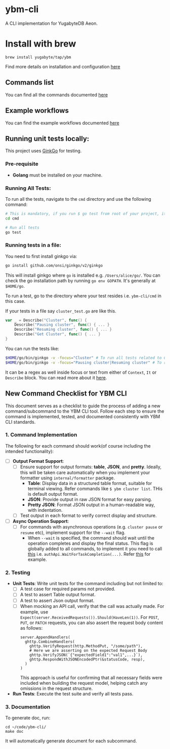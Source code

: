 # ybm-cli
A CLI implementation for YugabyteDB Aeon.

# Install with brew

`brew install yugabyte/tap/ybm`

Find more details on installation and configuration [here](https://docs.yugabyte.com/preview/yugabyte-cloud/managed-automation/managed-cli/managed-cli-overview/)

## Commands list

You can find all the commands documented [here](https://docs.yugabyte.com/preview/yugabyte-cloud/managed-automation/managed-cli/managed-cli-reference/)


## Example workflows 

You can find the example workflows documented [here](https://docs.yugabyte.com/preview/yugabyte-cloud/managed-automation/managed-cli/managed-cli-examples/)

## Running unit tests locally:
This project uses [GinkGo](https://onsi.github.io/ginkgo/) for testing.

### Pre-requisite
- **Golang** must be installed on your machine.

### Running All Tests:
To run all the tests, navigate to the `cmd` directory and use the following command:

```bash
# This is mandatory, if you run $ go test from root of your project, it will run 0 tests.
cd cmd

# Run all tests
go test
```

### Running tests in a file:
You need to first install ginkgo via:
```bash
go install github.com/onsi/ginkgo/v2/ginkgo
```

This will install ginkgo where `go` is installed e.g. `/Users/alice/go/`. You can check the go installation path by running `go env GOPATH`. It's generally at `$HOME/go`.

To run a test, go to the directory where your test resides i.e. `ybm-cli/cmd` in this case.

If your tests in a file say `cluster_test.go` are like this.
```go 
var _ = Describe("Cluster", func() {
    Describe("Pausing cluster", func() { ... }
    Describe("Resuming cluster", func() { ... }
    Describe("Get Cluster", func() { ... }
}
```

You can run the tests like:
```bash
$HOME/go/bin/ginkgo -v -focus="Cluster" # To run all tests related to Cluster.
$HOME/go/bin/ginkgo -v -focus="Pausing cluster|Resuming cluster" # To run all tests related to Pausing/Resuming cluster
```
It can be a regex as well inside focus or text from either of `Context`, `It` or `Describe` block. You can read more about it [here](https://onsi.github.io/ginkgo/#description-based-filtering).

## New Command Checklist for YBM CLI

This document serves as a checklist to guide the process of adding a new command/subcommand to the YBM CLI tool. 
Follow each step to ensure the command is implemented, tested, and documented consistently with YBM CLI standards.

### 1. Command Implementation

The following for each command should work(of course including the intended functionality):
- [ ] **Output Format Support**:
  - [ ] Ensure support for output formats: **table**, **JSON**, and **pretty**. Ideally, this will be taken care automatically when you implement your formatter using `internal/formatter` package.
    - **Table**: Display data in a structured table format, suitable for terminal viewing. Refer commands like `$ ybm cluster list`. THis is default output format.
    - **JSON**: Provide output in raw JSON format for easy parsing.
    - **Pretty JSON**: Format JSON output in a human-readable way, with indentation.
  - [ ] Test output in each format to verify correct display and structure.
- [ ] **Async Operation Support**:
  - [ ] For commands with asynchronous operations (e.g. `cluster pause` or `resume` etc), implement support for the `--wait` flag.
    - When `--wait` is specified, the command should wait until the operation completes and display the final status. This flag is globally added to all commands, to implement it you need to call [this](https://github.com/yugabyte/ybm-cli/blob/c24aca2700307de5d8f91735e9e75659f1c25847/internal/client/client.go#L1327) i.e. `authApi.WaitForTaskCompletion(...)`. Refer [this](https://github.com/yugabyte/ybm-cli/blob/c24aca2700307de5d8f91735e9e75659f1c25847/cmd/cluster/log-exporter/query_log_exporter.go#L251) for example.

### 2. Testing

- **Unit Tests**: Write unit tests for the command including but not limited to:
  - [ ] A test case for required params not provided. 
  - [ ] A test to assert Table output format. 
  - [ ] A test to assert Json output format. 
  - [ ] When mocking an API call, verify that the call was actually made. For example, use `Expect(server.ReceivedRequests()).Should(HaveLen(1))`. For `POST`, `PUT`, or `PATCH` requests, you can also assert the request body content as follows:
    ```shell
    server.AppendHandlers(
      ghttp.CombineHandlers(
        ghttp.VerifyRequest(http.MethodPut, "/some/path"),
        # Here we are asserting on the expected Request Body
        ghttp.VerifyJSON(`{"expectedField1":"val1",...}`),
        ghttp.RespondWithJSONEncodedPtr(&statusCode, resp),
      )
    )
    ```
    This approach is useful for confirming that all necessary fields were included when building the request model, helping catch any omissions in the request structure.

- **Run Tests**: Execute the test suite and verify all tests pass.

### 3. Documentation
To generate doc, run:
```shell
cd ~/code/ybm-cli/
make doc
```
It will automatically generate document for each subcommand.
